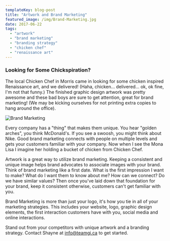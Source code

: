 ```yaml
---
templateKey: blog-post
title: "Artwork and Brand Marketing"
featured_image: /img/Brand-Marketing.jpg
date: 2017-06-22
tags:
  - "artwork"
  - "brand marketing"
  - "branding strategy"
  - "chicken chef"
  - "renaissance art"
---
```


### Looking for Some Chickspiration?

The local Chicken Chef in Morris came in looking for some chicken inspired Renaissance art, and we delivered! (Haha, chicken... delivered... ok, ok fine, I'm not that funny.) The finished graphic design artwork was pretty awesome and these bad boys are sure to get attention, great for brand marketing! (We may be kicking ourselves for not printing extra copies to hang around the office).

![Brand Marketing](/img/Chicken-Chef.jpg)

Every company has a "thing" that makes them unique. You hear "golden arches", you think McDonald's. If you see a swoosh, you might think about Nike. Good brand marketing connects with people on multiple levels and gets your customers familiar with your company. Now when I see the Mona Lisa I imagine her holding a bucket of chicken from Chicken Chef.

Artwork is a great way to utilize brand marketing. Keeping a consistent and unique image helps brand advocates to associate images with your brand. Think of brand marketing like a first date. What is the first impression I want to make? What do I want them to know about me? How can we connect? Do we have similar values? Then once you've laid down that foundation for your brand, keep it consistent otherwise, customers can't get familiar with you.

Brand Marketing is more than just your logo, it's how you tie in all of your marketing strategies. This includes your website, logo, graphic design elements, the first interaction customers have with you, social media and online interactions.

Stand out from your competitors with unique artwork and a branding strategy. Contact Shayne at [info@teamgi.ca](mailto:info@teamgi.ca) to get started.